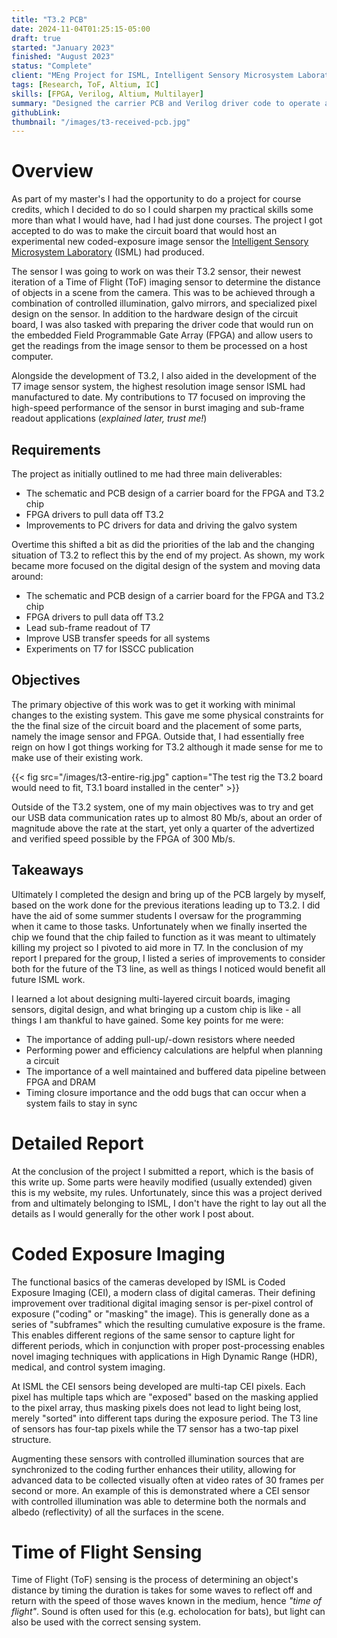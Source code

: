 ```yaml
---
title: "T3.2 PCB"
date: 2024-11-04T01:25:15-05:00
draft: true
started: "January 2023"
finished: "August 2023"
status: "Complete"
client: "MEng Project for ISML, Intelligent Sensory Microsystem Laboratory, University of Toronto"
tags: [Research, ToF, Altium, IC]
skills: [FPGA, Verilog, Altium, Multilayer]
summary: "Designed the carrier PCB and Verilog driver code to operate an experimental Time of Flight (ToF) camera sensor"
githubLink:
thumbnail: "/images/t3-received-pcb.jpg"
---
```


# Overview

As part of my master's I had the opportunity to do a project for course credits, which I decided to do so I could sharpen my practical skills some more than what I would have, had I had just done courses. The project I got accepted to do was to make the circuit board that would host an experimental new coded-exposure image sensor the [Intelligent Sensory Microsystem Laboratory](https://www.eecg.utoronto.ca/~roman/lab/index.html) (ISML) had produced.

The sensor I was going to work on was their T3.2 sensor, their newest iteration of a Time of Flight (ToF) imaging sensor to determine the distance of objects in a scene from the camera. This was to be achieved through a combination of controlled illumination, galvo mirrors, and specialized pixel design on the sensor. In addition to the hardware design of the circuit board, I was also tasked with preparing the driver code that would run on the embedded Field Programmable Gate Array (FPGA) and allow users to get the readings from the image sensor to them be processed on a host computer.

Alongside the development of T3.2, I also aided in the development of the T7 image sensor system, the highest resolution image sensor ISML had manufactured to date. My contributions to T7 focused on improving the high-speed performance of the sensor in burst imaging and sub-frame readout applications (*explained later, trust me!*)

## Requirements

The project as initially outlined to me had three main deliverables:

- The schematic and PCB design of a carrier board for the FPGA and T3.2 chip
- FPGA drivers to pull data off T3.2
- Improvements to PC drivers for data and driving the galvo system

Overtime this shifted a bit as did the priorities of the lab and the changing situation of T3.2 to reflect this by the end of my project. As shown, my work became more focused on the digital design of the system and moving data around:

- The schematic and PCB design of a carrier board for the FPGA and T3.2 chip
- FPGA drivers to pull data off T3.2
- Lead sub-frame readout of T7
- Improve USB transfer speeds for all systems
- Experiments on T7 for ISSCC publication

## Objectives

The primary objective of this work was to get it working with minimal changes to the existing system. This gave me some physical constraints for the the final size of the circuit board and the placement of some parts, namely the image sensor and FPGA. Outside that, I had essentially free reign on how I got things working for T3.2 although it made sense for me to make use of their existing work.

{{< fig src="/images/t3-entire-rig.jpg" caption="The test rig the T3.2 board would need to fit, T3.1 board installed in the center" >}}

Outside of the T3.2 system, one of my main objectives was to try and get our USB data communication rates up to almost 80&nbsp;Mb/s, about an order of magnitude above the rate at the start, yet only a quarter of the advertized and verified speed possible by the FPGA of 300&nbsp;Mb/s.

## Takeaways

Ultimately I completed the design and bring up of the PCB largely by myself, based on the work done for the previous iterations leading up to T3.2. I did have the aid of some summer students I oversaw for the programming when it came to those tasks. Unfortunately when we finally inserted the chip we found that the chip failed to function as it was meant to ultimately killing my project so I pivoted to aid more in T7. In the conclusion of my report I prepared for the group, I listed a series of improvements to consider both for the future of the T3 line, as well as things I noticed would benefit all future ISML work.

I learned a lot about designing multi-layered circuit boards, imaging sensors, digital design, and what bringing up a custom chip is like - all things I am thankful to have gained. Some key points for me were:

- The importance of adding pull-up/-down resistors where needed
- Performing power and efficiency calculations are helpful when planning a circuit
- The importance of a well maintained and buffered data pipeline between FPGA and DRAM
- Timing closure importance and the odd bugs that can occur when a system fails to stay in sync

# Detailed Report

At the conclusion of the project I submitted a report, which is the basis of this write up. Some parts were heavily modified (usually extended) given this is my website, my rules. Unfortunately, since this was a project derived from and ultimately belonging to ISML, I don't have the right to lay out all the details as I would generally for the other work I post about.

# Coded Exposure Imaging

The functional basics of the cameras developed by ISML is Coded Exposure Imaging (CEI), a modern class of digital cameras. Their defining improvement over traditional digital imaging sensor is per-pixel control of exposure ("coding" or "masking" the image). This is generally done as a series of "subframes" which the resulting cumulative exposure is the frame. This enables different regions of the same sensor to capture light for different periods, which in conjunction with proper post-processing enables novel imaging techniques with applications in High Dynamic Range (HDR), medical, and control system imaging.

At ISML the CEI sensors being developed are multi-tap CEI pixels. Each pixel has multiple taps which are "exposed" based on the masking applied to the pixel array, thus masking pixels does not lead to light being lost, merely "sorted" into different taps during the exposure period. The T3 line of sensors has four-tap pixels while the T7 sensor has a two-tap pixel structure.

Augmenting these sensors with controlled illumination sources that are synchronized to the coding further enhances their utility, allowing for advanced data to be collected visually often at video rates of 30 frames per second or more. An example of this is demonstrated where a CEI sensor with controlled illumination was able to determine both the normals and albedo (reflectivity) of all the surfaces in the scene.

# Time of Flight Sensing

Time of Flight (ToF) sensing is the process of determining an object's distance by timing the duration is takes for some waves to reflect off and return with the speed of those waves known in the medium, hence *"time of flight"*. Sound is often used for this (e.g. echolocation for bats), but light can also be used with the correct sensing system.
